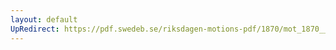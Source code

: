 ```yaml
---
layout: default
UpRedirect: https://pdf.swedeb.se/riksdagen-motions-pdf/1870/mot_1870__ak__00069/mot_1870__ak__00069_001.pdf
---
```

